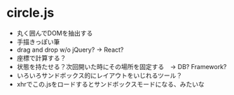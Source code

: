# circle.js
* 丸く囲んでDOMを抽出する
* 手描きっぽい筆
* drag and drop w/o jQuery? -> React?
* 座標で計算する？
* 状態を持たせる？次回開いた時にその場所を固定する　-> DB? Framework?
* いろいろサンドボックス的にレイアウトをいじれるツール？
* xhrでこの.jsをロードするとサンドボックスモードになる、みたいな
